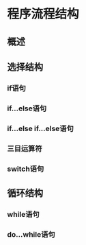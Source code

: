 # 程序流程结构

## 概述

## 选择结构

### if语句

### if...else语句

### if...else if...else语句

### 三目运算符

### switch语句

## 循环结构

### while语句

### do...while语句
